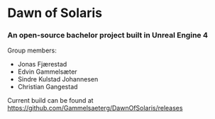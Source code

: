 <h1>Dawn of Solaris</h1>
<h3> An open-source bachelor project built in Unreal Engine 4 </h3>
Group members: 
<ul>
  <li>Jonas Fjærestad</li>
  <li>Edvin Gammelsæter</li>
  <li>Sindre Kulstad Johannesen</li>
  <li>Christian Gangestad</li>
</ul>

Current build can be found at https://github.com/Gammelsaeterg/DawnOfSolaris/releases
